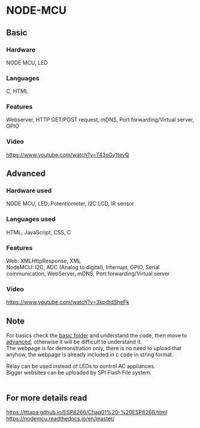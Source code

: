 # NODE-MCU
## Basic
### Hardware 
NODE MCU, LED      
### Languages 
C, HTML       
### Features
Webserver, HTTP GET/POST request, mDNS, Port forwarding/Virtual server, GPIO      
### Video
https://www.youtube.com/watch?v=T43sGy1teyQ       


## Advanced
### Hardware used
NODE MCU, LED, Potentiometer, I2C LCD, IR sensor
### Languages used
HTML, JavaScript, CSS, C
### Features
Web: XMLHttpResponse, XML <br>
NodeMCU: I2C, ADC (Analog to digital), Interrupt, GPIO, Serial communication, WebServer, mDNS, Port forwarding/Virtual server<br>
### Video
https://www.youtube.com/watch?v=3kpdtdSheFk


## Note
For basics check the [basic folder](https://github.com/Mysterious-Owl/node-mcu/tree/master/Basic) and understand the code, then move to [advanced](https://github.com/Mysterious-Owl/node-mcu/tree/master/Advanced), otherwise it will be difficult to understand it.<br>
The webpage is for demonstration only, there is no need to upload that anyhow, the webpage is already included in c code in string format.

Relay can be used instead of LEDs to control AC appliances.<br>
Bigger websites can be uploaded by SPI Flash File system.<br><br>


## For more details read
https://tttapa.github.io/ESP8266/Chap01%20-%20ESP8266.html   <br>
https://nodemcu.readthedocs.io/en/master/ <br>
